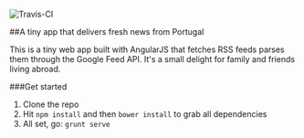 ![Travis-CI](https://travis-ci.org/joaoramos/n.svg?branch=master)

##A tiny app that delivers fresh news from Portugal

This is a tiny web app built with AngularJS that fetches RSS feeds parses them through the Google Feed API. It's a small delight for family and friends living abroad.

###Get started

1. Clone the repo
2. Hit ```npm install``` and then ```bower install``` to grab all dependencies
2. All set, go: ```grunt serve``` 
